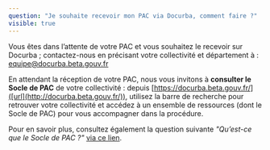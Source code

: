 ```yaml
---
question: "Je souhaite recevoir mon PAC via Docurba, comment faire ?"
visible: true
---
```

Vous êtes dans l’attente de votre PAC et vous souhaitez le recevoir sur Docurba ; contactez-nous en précisant votre collectivité et département à : equipe@docurba.beta.gouv.fr 

En attendant la réception de votre PAC, nous vous invitons à **consulter le Socle de PAC** de votre collectivité : depuis [https://docurba.beta.gouv.fr/]([url](http://docurba.beta.gouv.fr/)), utilisez la barre de recherche pour retrouver votre collectivité et accédez à un ensemble de ressources (dont le Socle de PAC) pour vous accompagner dans la procédure. 

Pour en savoir plus, consultez également la question suivante _"Qu’est-ce que le Socle de PAC ?"_ [via ce lien](https://docurba.beta.gouv.fr/faq?recherche=que%20le%20socle%20de%20PAC).
